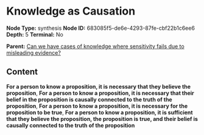 # Knowledge as Causation

**Node Type:** synthesis
**Node ID:** 683085f5-de6e-4293-87fe-cbf22b1c6ee6
**Depth:** 5
**Terminal:** No

**Parent:** [Can we have cases of knowledge where sensitivity fails due to misleading evidence?](can-we-have-cases-of-knowledge-where-sensitivity-fails-due-to-misleading-evidence-antithesis-9204ec26-019f-4837-a6b5-adfc6d9a37e7.md)

## Content

**For a person to know a proposition, it is necessary that they believe the proposition**, **For a person to know a proposition, it is necessary that their belief in the proposition is causally connected to the truth of the proposition**, **For a person to know a proposition, it is necessary for the proposition to be true**, **For a person to know a proposition, it is sufficient that they believe the proposition, the proposition is true, and their belief is causally connected to the truth of the proposition**
